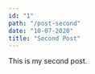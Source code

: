 ```yaml
---
id: "1"
path: "/post-second"
date: "10-07-2020"
title: "Second Post"
---
```


This is my second post.
